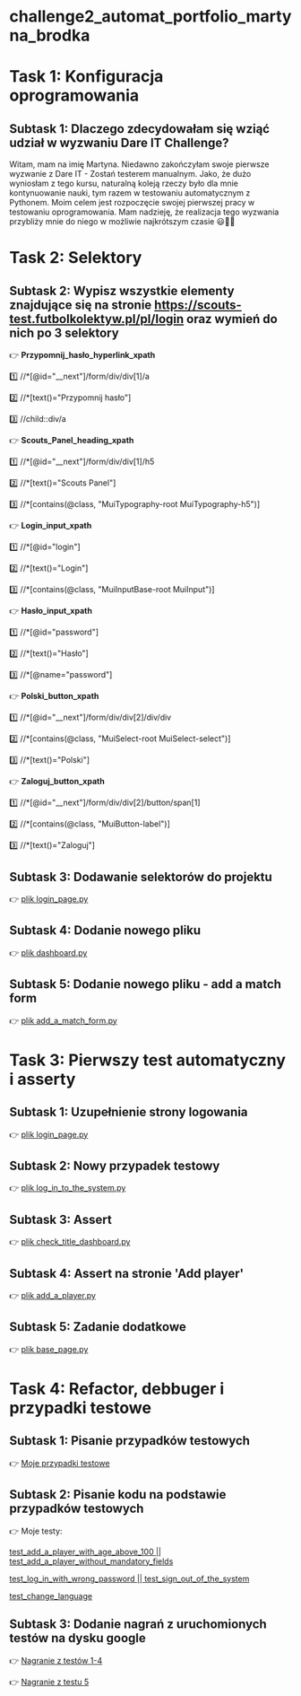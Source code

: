 # challenge2_automat_portfolio_martyna_brodka

#   Task 1: Konfiguracja oprogramowania
  ## Subtask 1: Dlaczego zdecydowałam się wziąć udział w wyzwaniu Dare IT Challenge?
    
  Witam, mam na imię Martyna. Niedawno zakończyłam swoje pierwsze wyzwanie z Dare IT - Zostań testerem manualnym. Jako, że dużo wyniosłam z tego kursu, naturalną koleją rzeczy było dla mnie kontynuowanie nauki, tym razem w testowaniu automatycznym z Pythonem. Moim celem jest rozpoczęcie swojej pierwszej pracy w testowaniu oprogramowania. Mam nadzieję, że realizacja tego wyzwania przybliży mnie do niego w możliwie najkrótszym czasie 😃💪🍀
 
#   Task 2: Selektory
  ## Subtask 2: Wypisz wszystkie elementy znajdujące się na stronie https://scouts-test.futbolkolektyw.pl/pl/login oraz wymień do nich po 3 selektory

👉 **Przypomnij_hasło_hyperlink_xpath**

1️⃣ //*[@id="__next"]/form/div/div[1]/a

2️⃣ //*[text()="Przypomnij hasło"]

3️⃣ //child::div/a

👉 **Scouts_Panel_heading_xpath**

1️⃣ //*[@id="__next"]/form/div/div[1]/h5

2️⃣ //*[text()="Scouts Panel"]

3️⃣ //*[contains(@class, "MuiTypography-root MuiTypography-h5")]

👉 **Login_input_xpath**

1️⃣ //*[@id="login"]

2️⃣ //*[text()="Login"]

3️⃣ //*[contains(@class, "MuiInputBase-root MuiInput")]

👉 **Hasło_input_xpath**

1️⃣ //*[@id="password"]

2️⃣ //*[text()="Hasło"]

3️⃣ //*[@name="password"]

👉 **Polski_button_xpath**

1️⃣ //*[@id="__next"]/form/div/div[2]/div/div

2️⃣ //*[contains(@class, "MuiSelect-root MuiSelect-select")]

3️⃣ //*[text()="Polski"]

👉 **Zaloguj_button_xpath**

1️⃣ //*[@id="__next"]/form/div/div[2]/button/span[1]

2️⃣ //*[contains(@class, "MuiButton-label")]

3️⃣ //*[text()="Zaloguj"]

  ## Subtask 3: Dodawanie selektorów do projektu

  👉 [plik login_page.py](https://drive.google.com/file/d/1LdHD33bwBfDnl-icLolzI86fMZ1Fsd4X/view?usp=drive_link)

  ## Subtask 4: Dodanie nowego pliku

  👉 [plik dashboard.py](https://drive.google.com/file/d/1tDkzutJBS2_RLWI9kK62CHAgS8866uyC/view?usp=drive_link)

  ## Subtask 5: Dodanie nowego pliku - add a match form

  👉 [plik add_a_match_form.py](https://drive.google.com/file/d/1fj1m4UDF-zc7bhKhusjsF1CNXRSsBaEk/view?usp=drive_link)
  
#   Task 3: Pierwszy test automatyczny i asserty
  ## Subtask 1: Uzupełnienie strony logowania
  👉 [plik login_page.py](https://drive.google.com/file/d/1YsZQIgspEi9A_g12IoZoAxMX-pPHO92G/view?usp=drive_link)

  ## Subtask 2: Nowy przypadek testowy
  👉 [plik log_in_to_the_system.py](https://drive.google.com/file/d/1-cMOA0qvtX-Kohymr02NUTfIRI7BeuBU/view?usp=drive_link)

  ## Subtask 3: Assert
  👉 [plik check_title_dashboard.py](https://drive.google.com/file/d/1LgKx9BddTuu7BZD5y3O4NSQ-JU_u8d-V/view?usp=drive_link)

  ## Subtask 4: Assert na stronie 'Add player'
  👉 [plik add_a_player.py](https://drive.google.com/file/d/19wgaOylHJ8IcayoP9S7MaOj98Dkn50yI/view?usp=drive_link)

  ## Subtask 5: Zadanie dodatkowe
  👉 [plik base_page.py](https://drive.google.com/file/d/1bXMHzbUKitCoqiAXjdz7jwLHcNA-rd27/view?usp=drive_link)

#   Task 4: Refactor, debbuger i przypadki testowe
  ## Subtask 1: Pisanie przypadków testowych
  👉 [Moje przypadki testowe](https://docs.google.com/spreadsheets/d/1oCMoi-DnKfkXnT81NxHQOofQZwvXlf0uxOOeNOGXsws/edit?usp=drive_link)

  ## Subtask 2: Pisanie kodu na podstawie przypadków testowych
  👉 Moje testy:
  
  [test_add_a_player_with_age_above_100 || test_add_a_player_without_mandatory_fields](https://github.com/martynabrodka/challenge2_automat_portfolio_martyna/blob/main/test_cases/add_a_player.py)

  [test_log_in_with_wrong_password || test_sign_out_of_the_system](https://github.com/martynabrodka/challenge2_automat_portfolio_martyna/blob/main/test_cases/log_in_to_the_system.py)

  [test_change_language](https://github.com/martynabrodka/challenge2_automat_portfolio_martyna/blob/main/test_cases/check_title_dashboard.py)

  ## Subtask 3: Dodanie nagrań z uruchomionych testów na dysku google
  👉 [Nagranie z testów 1-4](https://drive.google.com/file/d/1ehrMYM4nZ5nJTS4R3tR21oAsKGPWIshN/view?usp=drive_link)

  👉 [Nagranie z testu 5](https://drive.google.com/file/d/1ULI6hPqih2wDB8_kKl2SlBw3iCJCeBSt/view?usp=drive_link)

